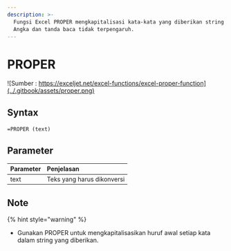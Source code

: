 ```yaml
---
description: >-
  Fungsi Excel PROPER mengkapitalisasi kata-kata yang diberikan string teks.
  Angka dan tanda baca tidak terpengaruh.
---
```


# PROPER

![Sumber : https://exceljet.net/excel-functions/excel-proper-function](../.gitbook/assets/proper.png)

## Syntax

```text
=PROPER (text)
```

## Parameter

| **Parameter** | **Penjelasan** |
| :--- | :--- |
| text | Teks yang harus dikonversi |

## Note

{% hint style="warning" %}

* Gunakan PROPER untuk mengkapitalisasikan huruf awal setiap kata dalam string yang diberikan.

